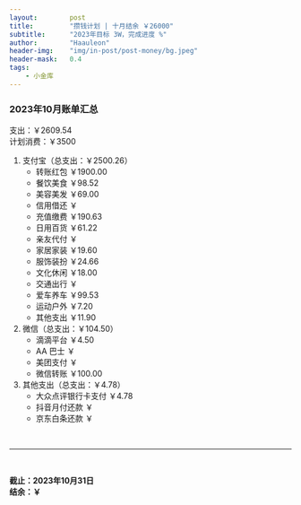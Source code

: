 ```yaml
---
layout:        post
title:         "攒钱计划 | 十月结余 ￥26000"
subtitle:      "2023年目标 3W，完成进度 %"
author:        "Haauleon"
header-img:    "img/in-post/post-money/bg.jpeg"
header-mask:   0.4
tags:
    - 小金库
---
```


### 2023年10月账单汇总             
支出：￥2609.54         
计划消费：￥3500        

1. 支付宝（总支出：￥2500.26）   
    - 转账红包 ￥1900.00   
    - 餐饮美食 ￥98.52    
    - 美容美发 ￥69.00     
    - 信用借还 ￥    
    - 充值缴费 ￥190.63     
    - 日用百货 ￥61.22      
    - 亲友代付 ￥     
    - 家居家装 ￥19.60    
    - 服饰装扮 ￥24.66       
    - 文化休闲 ￥18.00    
    - 交通出行 ￥      
    - 爱车养车 ￥99.53      
    - 运动户外 ￥7.20
    - 其他支出 ￥11.90      
2. 微信（总支出：￥104.50）      
    - 滴滴平台 ￥4.50   
    - AA 巴士 ￥    
    - 美团支付 ￥      
    - 微信转账 ￥100.00       
3. 其他支出（总支出：￥4.78）     
    - 大众点评银行卡支付 ￥4.78    
    - 抖音月付还款 ￥    
    - 京东白条还款 ￥   

<br>

---

<br>

**截止：2023年10月31日**      
**结余：￥**        